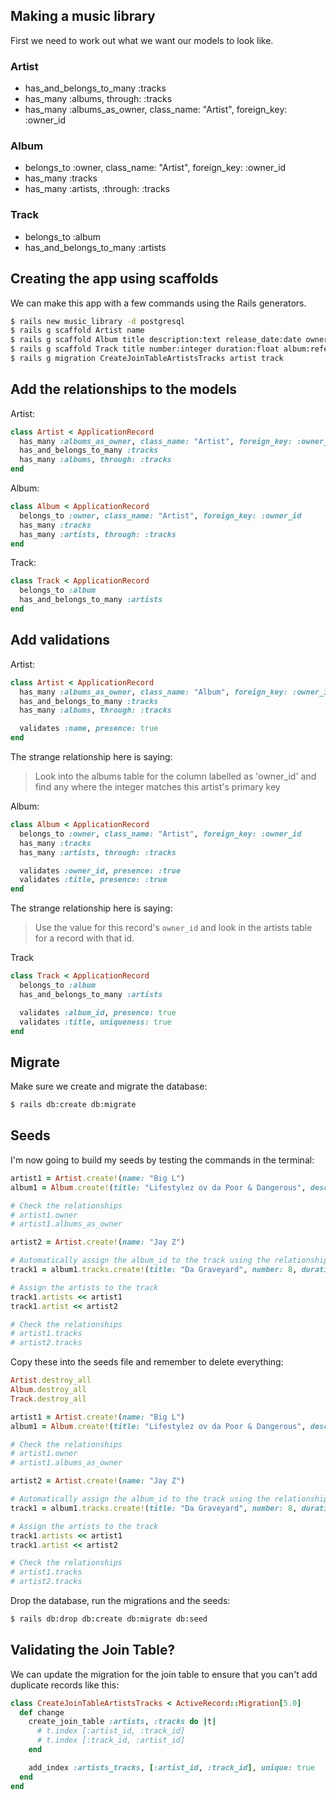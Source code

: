 ## Making a music library

First we need to work out what we want our models to look like.

### Artist
- has_and_belongs_to_many :tracks
- has_many :albums, through: :tracks
- has_many :albums_as_owner, class_name: "Artist", foreign_key: :owner_id

### Album
- belongs_to :owner, class_name: "Artist", foreign_key: :owner_id
- has_many :tracks
- has_many :artists, :through: :tracks

### Track
- belongs_to :album
- has_and_belongs_to_many :artists

## Creating the app using scaffolds

We can make this app with a few commands using the Rails generators.

```bash
$ rails new music_library -d postgresql
$ rails g scaffold Artist name
$ rails g scaffold Album title description:text release_date:date owner_id:integer
$ rails g scaffold Track title number:integer duration:float album:references
$ rails g migration CreateJoinTableArtistsTracks artist track
```

## Add the relationships to the models

Artist:

```ruby
class Artist < ApplicationRecord
  has_many :albums_as_owner, class_name: "Artist", foreign_key: :owner_id
  has_and_belongs_to_many :tracks
  has_many :albums, through: :tracks
end
```

Album:

```ruby
class Album < ApplicationRecord
  belongs_to :owner, class_name: "Artist", foreign_key: :owner_id
  has_many :tracks
  has_many :artists, through: :tracks
end
```

Track:

```ruby
class Track < ApplicationRecord
  belongs_to :album
  has_and_belongs_to_many :artists
end
```

## Add validations

Artist:

```ruby
class Artist < ApplicationRecord
  has_many :albums_as_owner, class_name: "Album", foreign_key: :owner_id
  has_and_belongs_to_many :tracks
  has_many :albums, through: :tracks

  validates :name, presence: true
end
```

The strange relationship here is saying:

> Look into the albums table for the column labelled as 'owner_id' and find any where the integer matches this artist's primary key

Album:

```ruby
class Album < ApplicationRecord
  belongs_to :owner, class_name: "Artist", foreign_key: :owner_id
  has_many :tracks
  has_many :artists, through: :tracks

  validates :owner_id, presence: :true
  validates :title, presence: :true
end
```

The strange relationship here is saying:

> Use the value for this record's `owner_id` and look in the artists table for a record with that id.

Track

```ruby
class Track < ApplicationRecord
  belongs_to :album
  has_and_belongs_to_many :artists

  validates :album_id, presence: true
  validates :title, uniqueness: true
end
```

## Migrate

Make sure we create and migrate the database:

```bash
$ rails db:create db:migrate
```

## Seeds

I'm now going to build my seeds by testing the commands in the terminal:

```ruby
artist1 = Artist.create!(name: "Big L")
album1 = Album.create!(title: "Lifestylez ov da Poor & Dangerous", description: "Oh dear.", release_date: DateTime.parse("28/03/1995"),  owner_id: artist1.id)

# Check the relationships
# artist1.owner
# artist1.albums_as_owner

artist2 = Artist.create!(name: "Jay Z")

# Automatically assign the album_id to the track using the relationship
track1 = album1.tracks.create!(title: "Da Graveyard", number: 8, duration: 5.24)

# Assign the artists to the track
track1.artists << artist1
track1.artist << artist2

# Check the relationships
# artist1.tracks
# artist2.tracks
```

Copy these into the seeds file and remember to delete everything:

```ruby
Artist.destroy_all
Album.destroy_all
Track.destroy_all

artist1 = Artist.create!(name: "Big L")
album1 = Album.create!(title: "Lifestylez ov da Poor & Dangerous", description: "Oh dear.", release_date: DateTime.parse("28/03/1995"),  owner_id: artist1.id)

# Check the relationships
# artist1.owner
# artist1.albums_as_owner

artist2 = Artist.create!(name: "Jay Z")

# Automatically assign the album_id to the track using the relationship
track1 = album1.tracks.create!(title: "Da Graveyard", number: 8, duration: 5.24)

# Assign the artists to the track
track1.artists << artist1
track1.artist << artist2

# Check the relationships
# artist1.tracks
# artist2.tracks
```

Drop the database, run the migrations and the seeds:

```bash
$ rails db:drop db:create db:migrate db:seed
```

## Validating the Join Table?

We can update the migration for the join table to ensure that you can't add duplicate records like this:

```ruby
class CreateJoinTableArtistsTracks < ActiveRecord::Migration[5.0]
  def change
    create_join_table :artists, :tracks do |t|
      # t.index [:artist_id, :track_id]
      # t.index [:track_id, :artist_id]
    end

    add_index :artists_tracks, [:artist_id, :track_id], unique: true
  end
end
```
